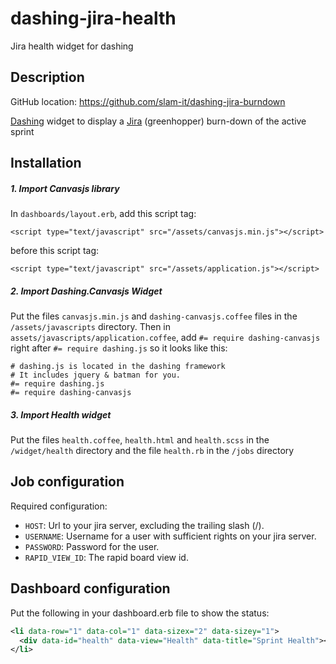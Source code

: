 # dashing-jira-health
Jira health widget for dashing

## Description

GitHub location: https://github.com/slam-it/dashing-jira-burndown

[Dashing](http://shopify.github.com/dashing) widget to display a [Jira](https://www.atlassian.com/software/jira) (greenhopper) burn-down of the active sprint

## Installation
##### 1. Import Canvasjs library
In `dashboards/layout.erb`, add this script tag:

`<script type="text/javascript" src="/assets/canvasjs.min.js"></script>`

before this script tag:

`<script type="text/javascript" src="/assets/application.js"></script>`

##### 2. Import Dashing.Canvasjs Widget

Put the files `canvasjs.min.js` and `dashing-canvasjs.coffee` files in the `/assets/javascripts` directory.
Then in `assets/javascripts/application.coffee`, add `#= require dashing-canvasjs` right after `#= require dashing.js` so it looks like this:

```
# dashing.js is located in the dashing framework
# It includes jquery & batman for you.
#= require dashing.js
#= require dashing-canvasjs
```

##### 3. Import Health widget

Put the files `health.coffee`, `health.html` and `health.scss` in the `/widget/health` directory and the file `health.rb` in the `/jobs` directory

## Job configuration

Required configuration:
* `HOST`: Url to your jira server, excluding the trailing slash (/).
* `USERNAME`: Username for a user with sufficient rights on your jira server.
* `PASSWORD`: Password for the user.
* `RAPID_VIEW_ID`: The rapid board view id.

## Dashboard configuration

Put the following in your dashboard.erb file to show the status:

```xml
<li data-row="1" data-col="1" data-sizex="2" data-sizey="1">
  <div data-id="health" data-view="Health" data-title="Sprint Health"></div>
</li>
```

